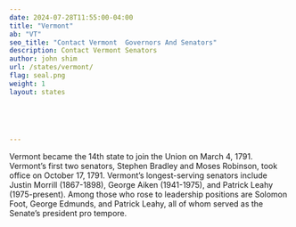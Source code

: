 ```yaml
---
date: 2024-07-28T11:55:00-04:00
title: "Vermont"
ab: "VT"
seo_title: "Contact Vermont  Governors And Senators"
description: Contact Vermont Senators
author: john shim
url: /states/vermont/
flag: seal.png
weight: 1
layout: states





---
```


Vermont became the 14th state to join the Union on March 4, 1791. Vermont’s first two senators, Stephen Bradley and Moses Robinson, took office on October 17, 1791. Vermont’s longest-serving senators include Justin Morrill (1867-1898), George Aiken (1941-1975), and Patrick Leahy (1975-present). Among those who rose to leadership positions are Solomon Foot, George Edmunds, and Patrick Leahy, all of whom served as the Senate’s president pro tempore.